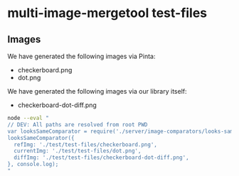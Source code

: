 # multi-image-mergetool test-files
## Images
We have generated the following images via Pinta:

- checkerboard.png
- dot.png

We have generated the following images via our library itself:

- checkerboard-dot-diff.png

```bash
node --eval "
// DEV: All paths are resolved from root PWD
var looksSameComparator = require('./server/image-comparators/looks-same');
looksSameComparator({
  refImg: './test/test-files/checkerboard.png',
  currentImg: './test/test-files/dot.png',
  diffImg: './test/test-files/checkerboard-dot-diff.png',
}, console.log);
"
```
